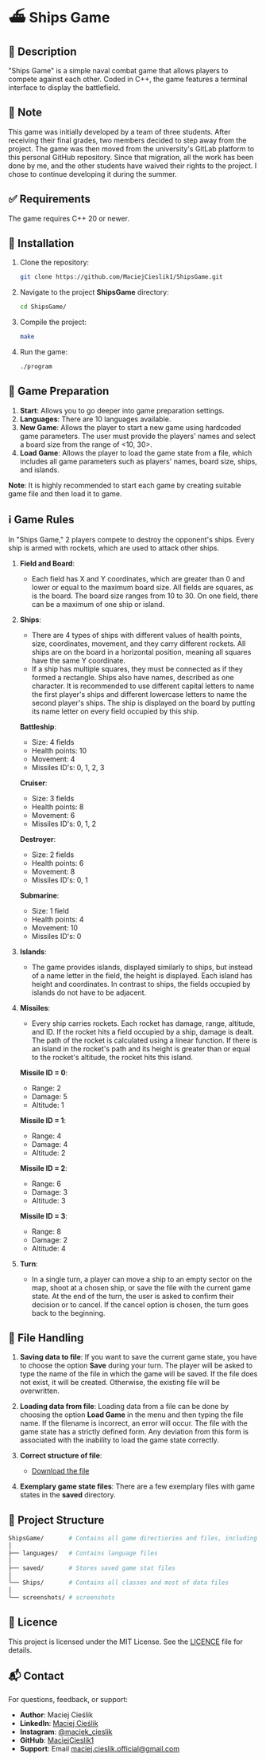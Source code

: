 # ⛴️ Ships Game

## 📜 Description

"Ships Game" is a simple naval combat game that allows players to compete against each other. Coded in C++, the game features a terminal interface to display the battlefield.

## 📝 Note

This game was initially developed by a team of three students. After receiving their final grades, two members decided to step away from the project. The game was then moved from the university's GitLab platform to this personal GitHub repository. Since that migration, all the work has been done by me, and the other students have waived their rights to the project. I chose to continue developing it during the summer.

## ✅ Requirements

The game requires C++ 20 or newer.

## 💾 Installation

1. Clone the repository:
    ```sh
    git clone https://github.com/MaciejCieslik1/ShipsGame.git
    ```

2. Navigate to the project **ShipsGame** directory:
    ```sh
    cd ShipsGame/
    ```

3. Compile the project:
    ```sh
    make
    ```

4. Run the game:
    ```sh
    ./program
    ```

## 🎯 Game Preparation

1. **Start**: Allows you to go deeper into game preparation settings.
2. **Languages**: There are 10 languages available.
3. **New Game**: Allows the player to start a new game using hardcoded game parameters. The user must provide the players' names and select a board size from the range of <10, 30>.
4. **Load Game**: Allows the player to load the game state from a file, which includes all game parameters such as players' names, board size, ships, and islands.

**Note**: It is highly recommended to start each game by creating suitable game file and then load it to game.

## ℹ️ Game Rules

In "Ships Game," 2 players compete to destroy the opponent's ships. Every ship is armed with rockets, which are used to attack other ships.

1. **Field and Board**:
   - Each field has X and Y coordinates, which are greater than 0 and lower or equal to the maximum board size. All fields are squares, as is the board. The board size ranges from 10 to 30.
    On one field, there can be a maximum of one ship or island.

2. **Ships**:
   - There are 4 types of ships with different values of health points, size, coordinates, movement, and they carry different rockets. All ships are on the board in a horizontal position, meaning all squares have the same Y coordinate.
   - If a ship has multiple squares, they must be connected as if they formed a rectangle. Ships also have names, described as one character. It is recommended to use different capital letters to name the first player's ships and different lowercase letters to name the second player's ships. The ship is displayed on the board by putting its name letter on every field occupied by this ship.

    **Battleship**:
   - Size: 4 fields
   - Health points: 10
   - Movement: 4
   - Missiles ID's: 0, 1, 2, 3

   **Cruiser**:
   - Size: 3 fields
   - Health points: 8
   - Movement: 6
   - Missiles ID's: 0, 1, 2

   **Destroyer**:
   - Size: 2 fields
   - Health points: 6
   - Movement: 8
   - Missiles ID's: 0, 1

   **Submarine**:
   - Size: 1 field
   - Health points: 4
   - Movement: 10
   - Missiles ID's: 0

3. **Islands**:
   - The game provides islands, displayed similarly to ships, but instead of a name letter in the field, the height is displayed. Each island has height and coordinates. In contrast to ships, the fields occupied by islands do not have to be adjacent.

4. **Missiles**:
   - Every ship carries rockets. Each rocket has damage, range, altitude, and ID. If the rocket hits a field occupied by a ship, damage is dealt. The path of the rocket is calculated using a linear function. If there is an island in the rocket's path and its height is greater than or equal to the rocket's altitude, the rocket hits this island.

    **Missile ID = 0**:
   - Range: 2
   - Damage: 5
   - Altitude: 1
    
    **Missile ID = 1**:
   - Range: 4
   - Damage: 4
   - Altitude: 2
   
    **Missile ID = 2**:
   - Range: 6
   - Damage: 3
   - Altitude: 3

    **Missile ID = 3**:
   - Range: 8
   - Damage: 2
   - Altitude: 4

5. **Turn**: 
   - In a single turn, a player can move a ship to an empty sector on the map, shoot at a chosen ship, or save the file with the current game state. At the end of the turn, the user is asked to confirm their decision or to cancel. If the cancel option is chosen, the turn goes back to the beginning.

## 📄 File Handling

1. **Saving data to file**: If you want to save the current game state, you have to choose the option **Save** during your turn. The player will be asked to type the name of the file in which the game will be saved. If the file does not exist, it will be created. Otherwise, the existing file will be overwritten.

2. **Loading data from file**: Loading data from a file can be done by choosing the option **Load Game** in the menu and then typing the file name. If the filename is incorrect, an error will occur. The file with the game state has a strictly defined form. Any deviation from this form is associated with the inability to load the game state correctly.

3. **Correct structure of file**:
   - [Download the file](https://github.com/MaciejCieslik1/ShipsGame/blob/master/saved/game_example)

4. **Exemplary game state files**: There are a few exemplary files with game states in the **saved** directory.

## 📁 Project Structure

```bash
ShipsGame/       # Contains all game directiories and files, including main.cpp and makefile
│
├── languages/   # Contains language files 
│
├── saved/       # Stores saved game stat files
│
└── Ships/       # Contains all classes and most of data files
│
└── screenshots/ # screenshots
```

## 📜 Licence
This project is licensed under the MIT License. See the [LICENCE](https://github.com/MaciejCieslik1/ShipsGame/blob/master/LICENCE) file for details.

## 📬 Contact
For questions, feedback, or support:
- **Author**: Maciej Cieślik
- **LinkedIn**: [Maciej Cieślik](https://www.linkedin.com/in/maciej-cie%C5%9Blik-1ab60a290/)
- **Instagram**: [@maciek_cieslik](https://www.instagram.com/maciek_cieslik)
- **GitHub**: [MaciejCieslik1](https://github.com/MaciejCieslik1)
- **Support**: Email [maciej.cieslik.official@gmail.com](mailto:maciej.cieslik.official@gmail.com)

































